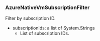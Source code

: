 ### AzureNativeVmSubscriptionFilter
Filter by subscription ID.

- subscriptionIds: a list of System.Strings
  - List of subscription IDs.
